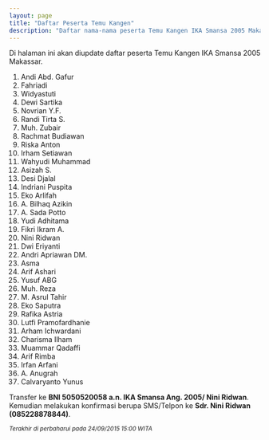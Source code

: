 ```yaml
---
layout: page
title: "Daftar Peserta Temu Kangen"
description: "Daftar nama-nama peserta Temu Kangen IKA Smansa 2005 Makassar."
---
```


Di halaman ini akan diupdate daftar peserta Temu Kangen IKA Smansa 2005 Makassar.

1. Andi Abd. Gafur
2. Fahriadi
3. Widyastuti
4. Dewi Sartika
5. Novrian Y.F.
6. Randi Tirta S.
7. Muh. Zubair
8. Rachmat Budiawan
9. Riska Anton
10. Irham Setiawan
11. Wahyudi Muhammad
12. Asizah S.
13. Desi Djalal
14. Indriani Puspita
15. Eko Arlifah
16. A. Bilhaq Azikin
17. A. Sada Potto
18. Yudi Adhitama
19. Fikri Ikram A.
20. Nini Ridwan
21. Dwi Eriyanti
22. Andri Apriawan DM.
23. Asma
24. Arif Ashari
25. Yusuf ABG
26. Muh. Reza
27. M. Asrul Tahir
28. Eko Saputra
29. Rafika Astria
30. Lutfi Pramofardhanie
31. Arham Ichwardani
32. Charisma Ilham
33. Muammar Qadaffi
34. Arif Rimba
35. Irfan Arfani
36. A. Anugrah
37. Calvaryanto Yunus

Transfer ke __BNI 5050520058 a.n. IKA Smansa Ang. 2005/ Nini Ridwan__. Kemudian
melakukan konfirmasi berupa SMS/Telpon ke __Sdr. Nini Ridwan (085228878844)__.

<small>_Terakhir di perbaharui pada 24/09/2015 15:00 WITA_</small>

